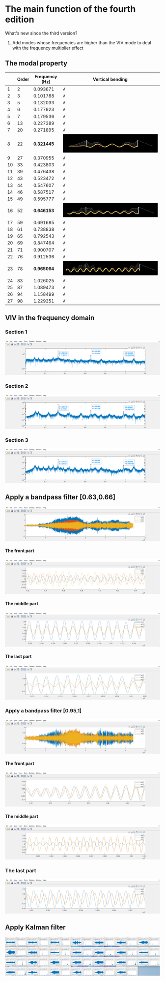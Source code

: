 # The main function of the fourth edition

What's new since the third version?

1. Add modes whose frequencies are higher than the VIV mode to deal with the frequency multiplier effect





## The modal property 

|      | Order | Frequency (Hz) | Vertical bending                                             |
| ---- | ----- | -------------- | ------------------------------------------------------------ |
| 1    | 2     | 0.093671       | √                                                            |
| 2    | 3     | 0.101788       | √                                                            |
| 3    | 5     | 0.132033       | √                                                            |
| 4    | 6     | 0.177923       | √                                                            |
| 5    | 7     | 0.179536       | √                                                            |
| 6    | 13    | 0.227389       | √                                                            |
| 7    | 20    | 0.271895       | √                                                            |
| 8    | 22    | **0.321445**   | ![image-20240321111548194](Read%20Me.assets/image-20240321111548194.png) |
| 9    | 27    | 0.370955       | √                                                            |
| 10   | 33    | 0.423803       | √                                                            |
| 11   | 39    | 0.476438       | √                                                            |
| 12   | 43    | 0.523472       | √                                                            |
| 13   | 44    | 0.547607       | √                                                            |
| 14   | 46    | 0.587517       | √                                                            |
| 15   | 49    | 0.595777       | √                                                            |
| 16   | 52    | **0.646153**   | ![image-20240321111633673](Read%20Me.assets/image-20240321111633673.png) |
| 17   | 59    | 0.691685       | √                                                            |
| 18   | 61    | 0.738838       | √                                                            |
| 19   | 65    | 0.792543       | √                                                            |
| 20   | 69    | 0.847464       | √                                                            |
| 21   | 71    | 0.900707       | √                                                            |
| 22   | 76    | 0.912536       | √                                                            |
| 23   | 78    | **0.965064**   | ![image-20240321111703082](Read%20Me.assets/image-20240321111703082.png) |
| 24   | 83    | 1.026025       | √                                                            |
| 25   | 87    | 1.089473       | √                                                            |
| 26   | 94    | 1.158499       | √                                                            |
| 27   | 98    | 1.229351       | √                                                            |



## VIV in the frequency domain

### Section 1 

![image-20240321112336064](Read%20Me.assets/image-20240321112336064.png)

### Section 2

![image-20240321112400856](Read%20Me.assets/image-20240321112400856.png)

### Section 3

![image-20240321112434575](Read%20Me.assets/image-20240321112434575.png)

## Apply a bandpass filter [0.63,0.66]

![image-20240321112808539](Read%20Me.assets/image-20240321112808539.png)

#### The front part

![image-20240321113957552](Read%20Me.assets/image-20240321113957552.png)

#### The middle part

![image-20240321112827115](Read%20Me.assets/image-20240321112827115.png)

#### The last part

![image-20240321112938896](Read%20Me.assets/image-20240321112938896.png)

### Apply a bandpass filter [0.95,1]

![image-20240321114100248](Read%20Me.assets/image-20240321114100248.png)

#### The front part

![image-20240321114125655](Read%20Me.assets/image-20240321114125655.png)

#### The middle part

![image-20240321114152228](Read%20Me.assets/image-20240321114152228.png)

### The last part

![image-20240321114247068](Read%20Me.assets/image-20240321114247068.png)

## Apply Kalman filter

![image-20240321144249131](Read%20Me.assets/image-20240321144249131.png)


